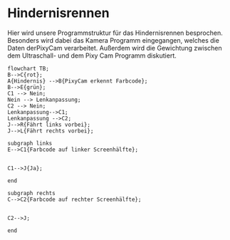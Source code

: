 # Hindernisrennen
Hier wird unsere Programmstruktur für das Hindernisrennen besprochen. Besonders wird dabei das Kamera Programm eingegangen, welches die Daten derPixyCam verarbeitet. Außerdem wird die Gewichtung zwischen dem Ultraschall- und dem Pixy Cam Programm diskutiert.

```mermaid
flowchart TB;
B-->C{rot};
A{Hindernis} -->B{PixyCam erkennt Farbcode};
B-->E{grün};
C1 --> Nein;
Nein --> Lenkanpassung;
C2 --> Nein; 
Lenkanpassung-->C1;
Lenkanpassung -->C2;
J-->R{Fährt links vorbei};
J-->L{Fährt rechts vorbei};

subgraph links
E-->C1{Farbcode auf linker Screenhälfte};


C1-->J{Ja};

end

subgraph rechts
C-->C2{Farbcode auf rechter Screenhälfte};


C2-->J;

end
```

